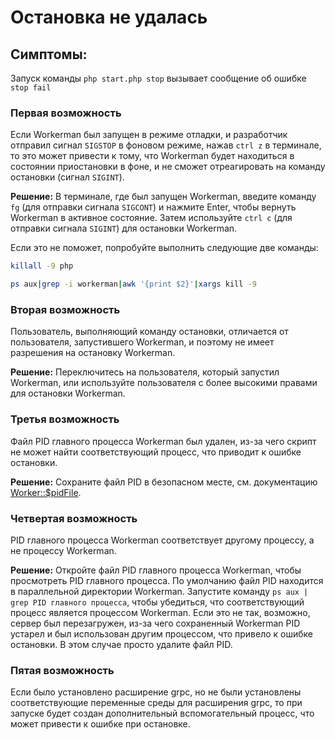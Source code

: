 # Остановка не удалась

## Симптомы:
Запуск команды ```php start.php stop``` вызывает сообщение об ошибке ```stop fail```

### Первая возможность
Если Workerman был запущен в режиме отладки, и разработчик отправил сигнал ```SIGSTOP``` в фоновом режиме, нажав ```ctrl z``` в терминале, то это может привести к тому, что Workerman будет находиться в состоянии приостановки в фоне, и не сможет отреагировать на команду остановки (сигнал ```SIGINT```).

**Решение:**
В терминале, где был запущен Workerman, введите команду ```fg``` (для отправки сигнала ```SIGCONT```) и нажмите Enter, чтобы вернуть Workerman в активное состояние. Затем используйте ```ctrl c``` (для отправки сигнала ```SIGINT```) для остановки Workerman.

Если это не поможет, попробуйте выполнить следующие две команды:
```bash
killall -9 php
```
```bash
ps aux|grep -i workerman|awk '{print $2}'|xargs kill -9
```

### Вторая возможность
Пользователь, выполняющий команду остановки, отличается от пользователя, запустившего Workerman, и поэтому не имеет разрешения на остановку Workerman.

**Решение:**
Переключитесь на пользователя, который запустил Workerman, или используйте пользователя с более высокими правами для остановки Workerman.

### Третья возможность
Файл PID главного процесса Workerman был удален, из-за чего скрипт не может найти соответствующий процесс, что приводит к ошибке остановки.

**Решение:**
Сохраните файл PID в безопасном месте, см. документацию [Worker::$pidFile](../worker/pid-file.md).

### Четвертая возможность
PID главного процесса Workerman соответствует другому процессу, а не процессу Workerman.

**Решение:**
Откройте файл PID главного процесса Workerman, чтобы просмотреть PID главного процесса. По умолчанию файл PID находится в параллельной директории Workerman. Запустите команду ```ps aux | grep PID главного процесса```, чтобы убедиться, что соответствующий процесс является процессом Workerman. Если это не так, возможно, сервер был перезагружен, из-за чего сохраненный Workerman PID устарел и был использован другим процессом, что привело к ошибке остановки. В этом случае просто удалите файл PID.

### Пятая возможность
Если было установлено расширение grpc, но не были установлены соответствующие переменные среды для расширения grpc, то при запуске будет создан дополнительный вспомогательный процесс, что может привести к ошибке при остановке.
